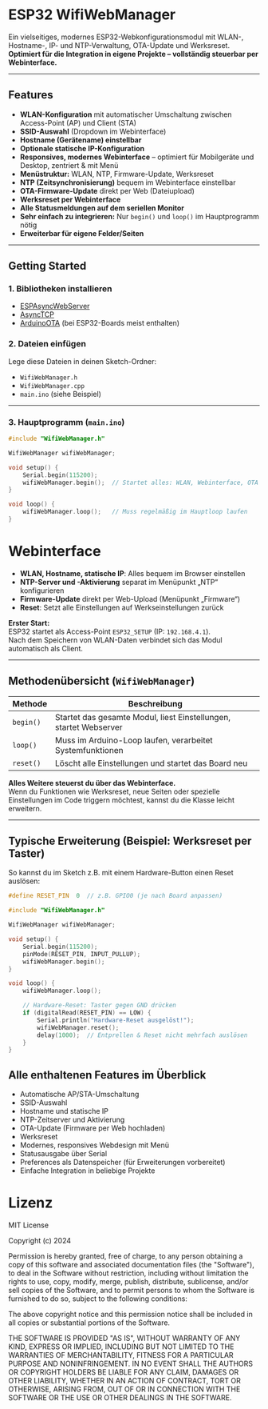 # ESP32 WifiWebManager

Ein vielseitiges, modernes ESP32-Webkonfigurationsmodul mit WLAN-, Hostname-, IP- und NTP-Verwaltung, OTA-Update und Werksreset.  
**Optimiert für die Integration in eigene Projekte – vollständig steuerbar per Webinterface.**

---

## Features

- **WLAN-Konfiguration** mit automatischer Umschaltung zwischen Access-Point (AP) und Client (STA)
- **SSID-Auswahl** (Dropdown im Webinterface)
- **Hostname (Gerätename) einstellbar**
- **Optionale statische IP-Konfiguration**
- **Responsives, modernes Webinterface** – optimiert für Mobilgeräte und Desktop, zentriert & mit Menü
- **Menüstruktur:** WLAN, NTP, Firmware-Update, Werksreset
- **NTP (Zeitsynchronisierung)** bequem im Webinterface einstellbar
- **OTA-Firmware-Update** direkt per Web (Dateiupload)
- **Werksreset per Webinterface**
- **Alle Statusmeldungen auf dem seriellen Monitor**
- **Sehr einfach zu integrieren:** Nur `begin()` und `loop()` im Hauptprogramm nötig
- **Erweiterbar für eigene Felder/Seiten**

---

## Getting Started

### 1. **Bibliotheken installieren**

- [ESPAsyncWebServer](https://github.com/me-no-dev/ESPAsyncWebServer)
- [AsyncTCP](https://github.com/me-no-dev/AsyncTCP)
- [ArduinoOTA](https://github.com/esp8266/Arduino/tree/master/libraries/ArduinoOTA) (bei ESP32-Boards meist enthalten)

### 2. **Dateien einfügen**

Lege diese Dateien in deinen Sketch-Ordner:

- `WifiWebManager.h`
- `WifiWebManager.cpp`
- `main.ino` (siehe Beispiel)

---

### 3. **Hauptprogramm (`main.ino`)**

```cpp
#include "WifiWebManager.h"

WifiWebManager wifiWebManager;

void setup() {
    Serial.begin(115200);
    wifiWebManager.begin();  // Startet alles: WLAN, Webinterface, OTA etc.
}

void loop() {
    wifiWebManager.loop();   // Muss regelmäßig im Hauptloop laufen
}
```

# Webinterface

- **WLAN, Hostname, statische IP**: Alles bequem im Browser einstellen  
- **NTP-Server und -Aktivierung** separat im Menüpunkt „NTP“ konfigurieren  
- **Firmware-Update** direkt per Web-Upload (Menüpunkt „Firmware“)  
- **Reset**: Setzt alle Einstellungen auf Werkseinstellungen zurück

**Erster Start:**  
ESP32 startet als Access-Point `ESP32_SETUP` (IP: `192.168.4.1`).  
Nach dem Speichern von WLAN-Daten verbindet sich das Modul automatisch als Client.

---

## Methodenübersicht (`WifiWebManager`)

| Methode    | Beschreibung                                                |
|------------|-------------------------------------------------------------|
| `begin()`  | Startet das gesamte Modul, liest Einstellungen, startet Webserver  |
| `loop()`   | Muss im Arduino-Loop laufen, verarbeitet Systemfunktionen   |
| `reset()`   | Löscht alle Einstellungen und startet das Board neu   |


**Alles Weitere steuerst du über das Webinterface.**  
Wenn du Funktionen wie Werksreset, neue Seiten oder spezielle Einstellungen im Code triggern möchtest, kannst du die Klasse leicht erweitern.

---

## Typische Erweiterung (Beispiel: Werksreset per Taster)


So kannst du im Sketch z.B. mit einem Hardware-Button einen Reset auslösen:

```cpp
#define RESET_PIN  0  // z.B. GPIO0 (je nach Board anpassen)

#include "WifiWebManager.h"

WifiWebManager wifiWebManager;

void setup() {
    Serial.begin(115200);
    pinMode(RESET_PIN, INPUT_PULLUP);
    wifiWebManager.begin();
}

void loop() {
    wifiWebManager.loop();

    // Hardware-Reset: Taster gegen GND drücken
    if (digitalRead(RESET_PIN) == LOW) {
        Serial.println("Hardware-Reset ausgelöst!");
        wifiWebManager.reset();
        delay(1000);  // Entprellen & Reset nicht mehrfach auslösen
    }
}
```


## Alle enthaltenen Features im Überblick

- Automatische AP/STA-Umschaltung
- SSID-Auswahl
- Hostname und statische IP
- NTP-Zeitserver und Aktivierung
- OTA-Update (Firmware per Web hochladen)
- Werksreset
- Modernes, responsives Webdesign mit Menü
- Statusausgabe über Serial
- Preferences als Datenspeicher (für Erweiterungen vorbereitet)
- Einfache Integration in beliebige Projekte


# Lizenz

MIT License

Copyright (c) 2024

Permission is hereby granted, free of charge, to any person obtaining a copy
of this software and associated documentation files (the "Software"), to deal
in the Software without restriction, including without limitation the rights
to use, copy, modify, merge, publish, distribute, sublicense, and/or sell
copies of the Software, and to permit persons to whom the Software is
furnished to do so, subject to the following conditions:

The above copyright notice and this permission notice shall be included in all
copies or substantial portions of the Software.

THE SOFTWARE IS PROVIDED "AS IS", WITHOUT WARRANTY OF ANY KIND, EXPRESS OR
IMPLIED, INCLUDING BUT NOT LIMITED TO THE WARRANTIES OF MERCHANTABILITY,
FITNESS FOR A PARTICULAR PURPOSE AND NONINFRINGEMENT. IN NO EVENT SHALL THE
AUTHORS OR COPYRIGHT HOLDERS BE LIABLE FOR ANY CLAIM, DAMAGES OR OTHER
LIABILITY, WHETHER IN AN ACTION OF CONTRACT, TORT OR OTHERWISE, ARISING FROM,
OUT OF OR IN CONNECTION WITH THE SOFTWARE OR THE USE OR OTHER DEALINGS IN THE
SOFTWARE.
